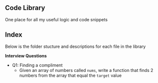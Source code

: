 ## Code Library

One place for all my useful logic and code snippets

## Index

Below is the folder stucture and descriptions for each file in the library

**Interview Questions**

- Q1: Finding a compliment
  - Given an array of numbers called `nums`, write a function that finds 2 numbers from the array that equal the `target` value

